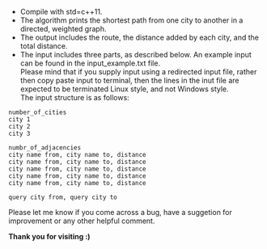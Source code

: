 - Compile with std=c++11.
- The algorithm prints the shortest path from one city to another in a directed, weighted graph.
- The output includes the route, the distance added by each city, and the total distance.
- The input includes three parts, as described below. An example input can be found in the input_example.txt file.  
  Please mind that if you supply input using a redirected input file, rather then copy paste input to terminal, then the lines 
  in the inut file are expected to be terminated Linux style, and not Windows style.  
  The input structure is as follows:
```
number_of_cities
city 1
city 2
city 3

numbr_of_adjacencies
city name from, city name to, distance
city name from, city name to, distance
city name from, city name to, distance
city name from, city name to, distance
city name from, city name to, distance

query city from, query city to
```

Please let me know if you come across a bug, have a suggetion for improvement or any other helpful comment.  

**Thank you for visiting :)**
